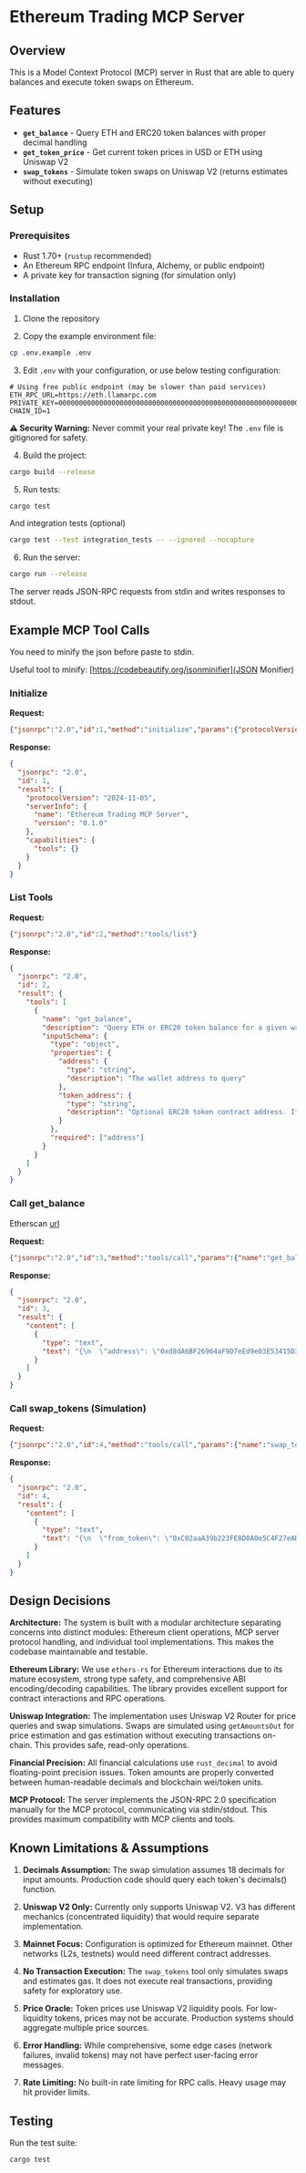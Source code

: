 # Ethereum Trading MCP Server

## Overview

This is a Model Context Protocol (MCP) server in Rust that are able to query balances and execute token swaps on Ethereum.

## Features

- **`get_balance`** - Query ETH and ERC20 token balances with proper decimal handling
- **`get_token_price`** - Get current token prices in USD or ETH using Uniswap V2
- **`swap_tokens`** - Simulate token swaps on Uniswap V2 (returns estimates without executing)

## Setup

### Prerequisites

- Rust 1.70+ (`rustup` recommended)
- An Ethereum RPC endpoint (Infura, Alchemy, or public endpoint)
- A private key for transaction signing (for simulation only)

### Installation

1. Clone the repository

2. Copy the example environment file:

```bash
cp .env.example .env
```

3. Edit `.env` with your configuration, or use below testing configuration:

```env
# Using free public endpoint (may be slower than paid services)
ETH_RPC_URL=https://eth.llamarpc.com
PRIVATE_KEY=0000000000000000000000000000000000000000000000000000000000000001
CHAIN_ID=1
```

**⚠️ Security Warning:** Never commit your real private key! The `.env` file is gitignored for safety.

4. Build the project:

```bash
cargo build --release
```

5. Run tests:

```bash
cargo test
```

And integration tests (optional)
```bash
cargo test --test integration_tests -- --ignored --nocapture
```

6. Run the server:

```bash
cargo run --release
```

The server reads JSON-RPC requests from stdin and writes responses to stdout.

## Example MCP Tool Calls

You need to minify the json before paste to stdin.

Useful tool to minify: [https://codebeautify.org/jsonminifier](JSON Monifier)

### Initialize

**Request:**

```json
{"jsonrpc":"2.0","id":1,"method":"initialize","params":{"protocolVersion":"2024-11-05","capabilities":{},"clientInfo":{"name":"example-client","version":"1.0.0"}}}
```

**Response:**

```json
{
  "jsonrpc": "2.0",
  "id": 1,
  "result": {
    "protocolVersion": "2024-11-05",
    "serverInfo": {
      "name": "Ethereum Trading MCP Server",
      "version": "0.1.0"
    },
    "capabilities": {
      "tools": {}
    }
  }
}
```

### List Tools

**Request:**

```json
{"jsonrpc":"2.0","id":2,"method":"tools/list"}
```

**Response:**

```json
{
  "jsonrpc": "2.0",
  "id": 2,
  "result": {
    "tools": [
      {
        "name": "get_balance",
        "description": "Query ETH or ERC20 token balance for a given wallet address",
        "inputSchema": {
          "type": "object",
          "properties": {
            "address": {
              "type": "string",
              "description": "The wallet address to query"
            },
            "token_address": {
              "type": "string",
              "description": "Optional ERC20 token contract address. If omitted, returns ETH balance"
            }
          },
          "required": ["address"]
        }
      }
    ]
  }
}
```

### Call get_balance

Etherscan [url](https://etherscan.io/address/0xd8dA6BF26964aF9D7eEd9e03E53415D37aA96045)

**Request:**

```json
{"jsonrpc":"2.0","id":3,"method":"tools/call","params":{"name":"get_balance","arguments":{"address":"0xd8dA6BF26964aF9D7eEd9e03E53415D37aA96045"}}}
```

**Response:**

```json
{
  "jsonrpc": "2.0",
  "id": 3,
  "result": {
    "content": [
      {
        "type": "text",
        "text": "{\n  \"address\": \"0xd8dA6BF26964aF9D7eEd9e03E53415D37aA96045\",\n  \"balance\": \"3.7\",\n  \"symbol\": \"ETH\",\n  \"decimals\": 18\n}"
      }
    ]
  }
}
```

### Call swap_tokens (Simulation)

**Request:**

```json
{"jsonrpc":"2.0","id":4,"method":"tools/call","params":{"name":"swap_tokens","arguments":{"from_token":"0xC02aaA39b223FE8D0A0e5C4F27eAD9083C756Cc2","to_token":"0xA0b86991c6218b36c1d19D4a2e9Eb0cE3606eB48","amount":"1.0","slippage_tolerance":0.5}}}
```

**Response:**

```json
{
  "jsonrpc": "2.0",
  "id": 4,
  "result": {
    "content": [
      {
        "type": "text",
        "text": "{\n  \"from_token\": \"0xC02aaA39b223FE8D0A0e5C4F27eAD9083C756Cc2\",\n  \"to_token\": \"0xA0b86991c6218b36c1d19D4a2e9Eb0cE3606eB48\",\n  \"amount_in\": \"1.0\",\n  \"estimated_amount_out\": \"3500.0\",\n  \"minimum_amount_out\": \"3482.5\",\n  \"gas_estimate\": \"150000\",\n  \"gas_price_gwei\": \"30\",\n  \"estimated_gas_cost_eth\": \"0.0045\"\n}"
      }
    ]
  }
}
```

## Design Decisions

**Architecture:** The system is built with a modular architecture separating concerns into distinct modules: Ethereum client operations, MCP server protocol handling, and individual tool implementations. This makes the codebase maintainable and testable.

**Ethereum Library:** We use `ethers-rs` for Ethereum interactions due to its mature ecosystem, strong type safety, and comprehensive ABI encoding/decoding capabilities. The library provides excellent support for contract interactions and RPC operations.

**Uniswap Integration:** The implementation uses Uniswap V2 Router for price queries and swap simulations. Swaps are simulated using `getAmountsOut` for price estimation and gas estimation without executing transactions on-chain. This provides safe, read-only operations.

**Financial Precision:** All financial calculations use `rust_decimal` to avoid floating-point precision issues. Token amounts are properly converted between human-readable decimals and blockchain wei/token units.

**MCP Protocol:** The server implements the JSON-RPC 2.0 specification manually for the MCP protocol, communicating via stdin/stdout. This provides maximum compatibility with MCP clients and tools.

## Known Limitations & Assumptions

1. **Decimals Assumption:** The swap simulation assumes 18 decimals for input amounts. Production code should query each token's decimals() function.

2. **Uniswap V2 Only:** Currently only supports Uniswap V2. V3 has different mechanics (concentrated liquidity) that would require separate implementation.

3. **Mainnet Focus:** Configuration is optimized for Ethereum mainnet. Other networks (L2s, testnets) would need different contract addresses.

4. **No Transaction Execution:** The `swap_tokens` tool only simulates swaps and estimates gas. It does not execute real transactions, providing safety for exploratory use.

5. **Price Oracle:** Token prices use Uniswap V2 liquidity pools. For low-liquidity tokens, prices may not be accurate. Production systems should aggregate multiple price sources.

6. **Error Handling:** While comprehensive, some edge cases (network failures, invalid tokens) may not have perfect user-facing error messages.

7. **Rate Limiting:** No built-in rate limiting for RPC calls. Heavy usage may hit provider limits.

## Testing

Run the test suite:

```bash
cargo test
```
